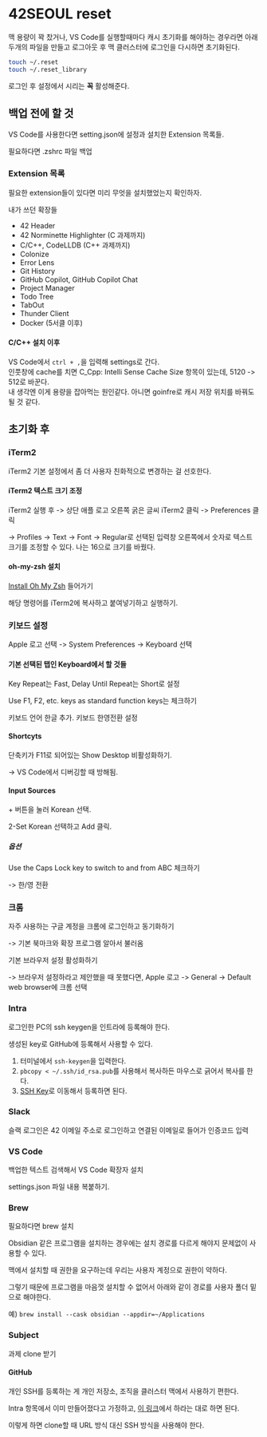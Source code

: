# 42SEOUL reset

맥 용량이 꽉 찼거나, VS Code를 실행할때마다 캐시 초기화를 해야하는 경우라면 아래 두개의 파일을 만들고 로그아웃 후 맥 클러스터에 로그인을 다시하면 초기화된다.

```bash
touch ~/.reset
touch ~/.reset_library
```

로그인 후 설정에서 시리는 **꼭** 활성해준다.

## 백업 전에 할 것

VS Code를 사용한다면 setting.json에 설정과 설치한 Extension 목록들.

필요하다면 .zshrc 파일 백업

### Extension 목록
필요한 extension들이 있다면 미리 무엇을 설치했었는지 확인하자.

내가 쓰던 확장들
- 42 Header
- 42 Norminette Highlighter (C 과제까지)
- C/C++, CodeLLDB (C++ 과제까지)
- Colonize
- Error Lens
- Git History
- GitHub Copilot, GitHub Copilot Chat
- Project Manager
- Todo Tree
- TabOut
- Thunder Client
- Docker (5서클 이후)

#### C/C++ 설치 이후
VS Code에서 `ctrl + ,`을 입력해 settings로 간다.\
인풋창에 cache를 치면 C_Cpp: Intelli Sense Cache Size 항목이 있는데, 5120 -> 512로 바꾼다.\
내 생각엔 이게 용량을 잡아먹는 원인같다.
아니면 goinfre로 캐시 저장 위치를 바꿔도 될 것 같다.

## 초기화 후

### iTerm2
iTerm2 기본 설정에서 좀 더 사용자 친화적으로 변경하는 걸 선호한다.

#### iTerm2 텍스트 크기 조정
iTerm2 실행 후 -> 상단 애플 로고 오른쪽 굵은 글씨 iTerm2 클릭 -> Preferences 클릭

-> Profiles -> Text -> Font -> Regular로 선택된 입력창 오른쪽에서 숫자로 텍스트 크기를 조정할 수 있다.
나는 16으로 크기를 바꿨다.

#### oh-my-zsh 설치
[Install Oh My Zsh](https://ohmyz.sh/#install) 들어가기

해당 명령어를 iTerm2에 복사하고 붙여넣기하고 실행하기.

### 키보드 설정
Apple 로고 선택 -> System Preferences -> Keyboard 선택

#### 기본 선택된 탭인 Keyboard에서 할 것들
Key Repeat는 Fast, Delay Until Repeat는 Short로 설정

Use F1, F2, etc. keys as standard function keys는 체크하기

키보드 언어 한글 추가. 키보드 한영전환 설정

#### Shortcyts
단축키가 F11로 되어있는 Show Desktop 비활성화하기.

-> VS Code에서 디버깅할 때 방해됨.

#### Input Sources
\+ 버튼을 눌러 Korean 선택.

2-Set Korean 선택하고 Add 클릭.

##### 옵션
Use the Caps Lock key to switch to and from ABC 체크하기

-> 한/영 전환

### 크롬
자주 사용하는 구글 계정을 크롬에 로그인하고 동기화하기

-> 기본 북마크와 확장 프로그램 알아서 불러옴

기본 브라우저 설정 활성화하기

-> 브라우저 설정하라고 제안했을 때 못했다면, Apple 로고 -> General -> Default web browser에 크롬 선택

### Intra
로그인한 PC의 ssh keygen을 인트라에 등록해야 한다.

생성된 key로 GitHub에 등록해서 사용할 수 있다.

1. 터미널에서 `ssh-keygen`을 입력한다.
2. `pbcopy < ~/.ssh/id_rsa.pub`를 사용해서 복사하든 마우스로 긁어서 복사를 한다.
3. [SSH Key](https://profile.intra.42.fr/gitlab_users)로 이동해서 등록하면 된다.

### Slack
슬랙 로그인은 42 이메일 주소로 로그인하고 연결된 이메일로 들어가 인증코드 입력

### VS Code
백업한 텍스트 검색해서 VS Code 확장자 설치

settings.json 파일 내용 복붙하기.

### Brew
필요하다면 brew 설치

Obsidian 같은 프로그램을 설치하는 경우에는 설치 경로를 다르게 해야지 문제없이 사용할 수 있다.

맥에서 설치할 때 권한을 요구하는데 우리는 사용자 계정으로 권한이 약하다.

그렇기 때문에 프로그램을 마음껏 설치할 수 없어서 아래와 같이 경로를 사용자 폴더 밑으로 해야한다.

예) `brew install --cask obsidian --appdir=~/Applications`

### Subject
과제 clone 받기

#### GitHub

개인 SSH를 등록하는 게 개인 저장소, 조직을 클러스터 맥에서 사용하기 편한다.

Intra 항목에서 이미 만들어졌다고 가정하고, [이 링크](https://docs.github.com/en/authentication/connecting-to-github-with-ssh/adding-a-new-ssh-key-to-your-github-account)에서 하라는 대로 하면 된다.

이렇게 하면 clone할 때 URL 방식 대신 SSH 방식을 사용해야 한다.
